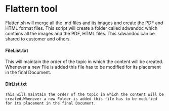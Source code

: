 # Flattern tool

Flatten.sh will merge all the .md files and its images and create the PDF and HTML format files. This script will create a folder called sdwandoc which contains all the images and the PDF, HTML files. 
This sdwandoc can be shared to customer and others. 

#### FileList.txt

  This will maintain the order of the topic in which the content will be created. Whenever a new File is added this file has to be modified for its placement in the final Document.
  

#### DirList.txt

    This will maintain the order of the topic in which the content will be created.Whenever a new Folder is added this file has to be modified for its placement in the final Document.
